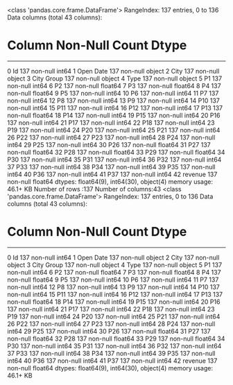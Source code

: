 <class 'pandas.core.frame.DataFrame'>
RangeIndex: 137 entries, 0 to 136
Data columns (total 43 columns):
 #   Column      Non-Null Count  Dtype
---  ------      --------------  -----
 0   Id          137 non-null    int64
 1   Open Date   137 non-null    object
 2   City        137 non-null    object
 3   City Group  137 non-null    object
 4   Type        137 non-null    object
 5   P1          137 non-null    int64
 6   P2          137 non-null    float64
 7   P3          137 non-null    float64
 8   P4          137 non-null    float64
 9   P5          137 non-null    int64
 10  P6          137 non-null    int64
 11  P7          137 non-null    int64
 12  P8          137 non-null    int64
 13  P9          137 non-null    int64
 14  P10         137 non-null    int64
 15  P11         137 non-null    int64
 16  P12         137 non-null    int64
 17  P13         137 non-null    float64
 18  P14         137 non-null    int64
 19  P15         137 non-null    int64
 20  P16         137 non-null    int64
 21  P17         137 non-null    int64
 22  P18         137 non-null    int64
 23  P19         137 non-null    int64
 24  P20         137 non-null    int64
 25  P21         137 non-null    int64
 26  P22         137 non-null    int64
 27  P23         137 non-null    int64
 28  P24         137 non-null    int64
 29  P25         137 non-null    int64
 30  P26         137 non-null    float64
 31  P27         137 non-null    float64
 32  P28         137 non-null    float64
 33  P29         137 non-null    float64
 34  P30         137 non-null    int64
 35  P31         137 non-null    int64
 36  P32         137 non-null    int64
 37  P33         137 non-null    int64
 38  P34         137 non-null    int64
 39  P35         137 non-null    int64
 40  P36         137 non-null    int64
 41  P37         137 non-null    int64
 42  revenue     137 non-null    float64
dtypes: float64(9), int64(30), object(4)
memory usage: 46.1+ KB
Number of rows :137 
Number of columns:43
<class 'pandas.core.frame.DataFrame'>
RangeIndex: 137 entries, 0 to 136
Data columns (total 43 columns):
 #   Column      Non-Null Count  Dtype
---  ------      --------------  -----
 0   Id          137 non-null    int64
 1   Open Date   137 non-null    object
 2   City        137 non-null    object
 3   City Group  137 non-null    object
 4   Type        137 non-null    object
 5   P1          137 non-null    int64
 6   P2          137 non-null    float64
 7   P3          137 non-null    float64
 8   P4          137 non-null    float64
 9   P5          137 non-null    int64
 10  P6          137 non-null    int64
 11  P7          137 non-null    int64
 12  P8          137 non-null    int64
 13  P9          137 non-null    int64
 14  P10         137 non-null    int64
 15  P11         137 non-null    int64
 16  P12         137 non-null    int64
 17  P13         137 non-null    float64
 18  P14         137 non-null    int64
 19  P15         137 non-null    int64
 20  P16         137 non-null    int64
 21  P17         137 non-null    int64
 22  P18         137 non-null    int64
 23  P19         137 non-null    int64
 24  P20         137 non-null    int64
 25  P21         137 non-null    int64
 26  P22         137 non-null    int64
 27  P23         137 non-null    int64
 28  P24         137 non-null    int64
 29  P25         137 non-null    int64
 30  P26         137 non-null    float64
 31  P27         137 non-null    float64
 32  P28         137 non-null    float64
 33  P29         137 non-null    float64
 34  P30         137 non-null    int64
 35  P31         137 non-null    int64
 36  P32         137 non-null    int64
 37  P33         137 non-null    int64
 38  P34         137 non-null    int64
 39  P35         137 non-null    int64
 40  P36         137 non-null    int64
 41  P37         137 non-null    int64
 42  revenue     137 non-null    float64
dtypes: float64(9), int64(30), object(4)
memory usage: 46.1+ KB
